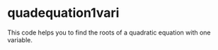 # quadequation1vari
This code helps you to find the roots of a quadratic equation with one variable.

